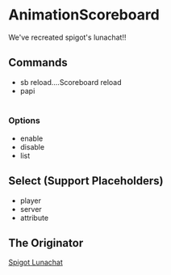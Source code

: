 # AnimationScoreboard
We've recreated spigot's lunachat!!
## Commands
- sb reload....Scoreboard reload
- papi <Option> <Select>
### Options
- enable
- disable
- list  
## Select (Support Placeholders)
- player
- server
- attribute
## The Originator
[Spigot Lunachat](https://www.spigotmc.org/resources/lunachat.82293/)

